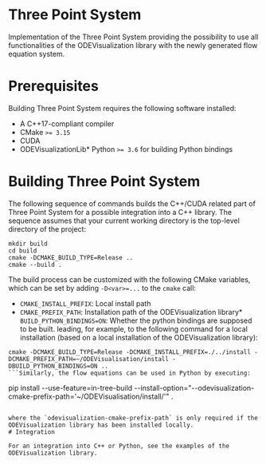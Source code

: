 # Three Point System

Implementation of the Three Point System providing the possibility to use all functionalities of the ODEVisualization library with the newly generated flow equation system.


# Prerequisites

Building Three Point System requires the following software installed:

* A C++17-compliant compiler
* CMake `>= 3.15`
* CUDA
* ODEVisualizationLib* Python `>= 3.6` for building Python bindings
# Building Three Point System

The following sequence of commands builds the C++/CUDA related part of Three Point System for a possible integration into a C++ library. The sequence assumes that your current working directory is the top-level directory
of the project:

```
mkdir build
cd build
cmake -DCMAKE_BUILD_TYPE=Release ..
cmake --build .
```

The build process can be customized with the following CMake variables,
which can be set by adding `-D<var>=...` to the `cmake` call:

* `CMAKE_INSTALL_PREFIX`: Local install path
* `CMAKE_PREFIX_PATH`: Installation path of the ODEVisualization library* `BUILD_PYTHON_BINDINGS=ON`: Whether the python bindings are supposed to be built.
leading, for example, to the following command for a local installation (based on a local installation of the ODEVisualization library):

```
cmake -DCMAKE_BUILD_TYPE=Release -DCMAKE_INSTALL_PREFIX=./../install -DCMAKE_PREFIX_PATH=~/ODEVisualisation/install -DBUILD_PYTHON_BINDINGS=ON ..
```Similarly, the flow equations can be used in Python by executing:

```
pip install --use-feature=in-tree-build --install-option="--odevisualization-cmake-prefix-path='~/ODEVisualisation/install/'" .
```

where the `odevisualization-cmake-prefix-path` is only required if the ODEVisualization library has been installed locally.
# Integration

For an integration into C++ or Python, see the examples of the ODEVisualization library.






